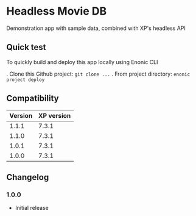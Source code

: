 # Headless Movie DB

Demonstration app with sample data, combined with XP's headless API

## Quick test

To quickly build and deploy this app locally using Enonic CLI

. Clone this Github project: `git clone ...`
. From project directory: `enonic project deploy`

## Compatibility

| Version       | XP version |
| ------------- | ---------- |
| 1.1.1	        | 7.3.1 |
| 1.1.0	        | 7.3.1 |
| 1.0.1	        | 7.3.1 |
| 1.0.0	        | 7.3.1 |

## Changelog

### 1.0.0

* Initial release
